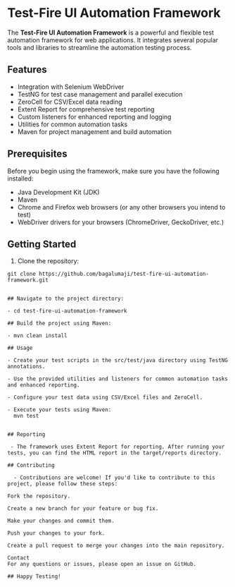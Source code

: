 # Test-Fire UI Automation Framework

The **Test-Fire UI Automation Framework** is a powerful and flexible test automation framework for web applications. It integrates several popular tools and libraries to streamline the automation testing process.

## Features

- Integration with Selenium WebDriver
- TestNG for test case management and parallel execution
- ZeroCell for CSV/Excel data reading
- Extent Report for comprehensive test reporting
- Custom listeners for enhanced reporting and logging
- Utilities for common automation tasks
- Maven for project management and build automation

## Prerequisites

Before you begin using the framework, make sure you have the following installed:

- Java Development Kit (JDK)
- Maven
- Chrome and Firefox web browsers (or any other browsers you intend to test)
- WebDriver drivers for your browsers (ChromeDriver, GeckoDriver, etc.)

## Getting Started

1. Clone the repository:

```shell
git clone https://github.com/bagalumaji/test-fire-ui-automation-framework.git


## Navigate to the project directory:

- cd test-fire-ui-automation-framework

## Build the project using Maven:

- mvn clean install

## Usage

- Create your test scripts in the src/test/java directory using TestNG annotations.

- Use the provided utilities and listeners for common automation tasks and enhanced reporting.

- Configure your test data using CSV/Excel files and ZeroCell.

- Execute your tests using Maven:
  mvn test


## Reporting

 - The framework uses Extent Report for reporting. After running your tests, you can find the HTML report in the target/reports directory.

## Contributing

  - Contributions are welcome! If you'd like to contribute to this project, please follow these steps:

Fork the repository.

Create a new branch for your feature or bug fix.

Make your changes and commit them.

Push your changes to your fork.

Create a pull request to merge your changes into the main repository.

Contact
For any questions or issues, please open an issue on GitHub.

## Happy Testing!








